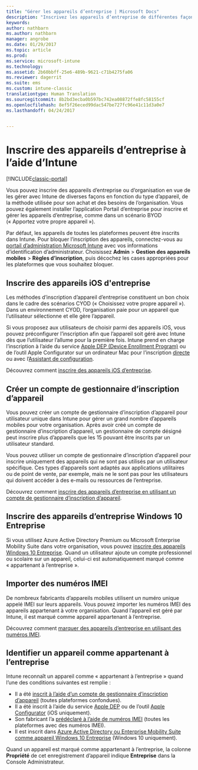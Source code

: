 ```yaml
---
title: "Gérer les appareils d’entreprise | Microsoft Docs"
description: "Inscrivez les appareils d’entreprise de différentes façons, selon le type d’appareil, la méthode utilisée pour son achat et les besoins de l’organisation."
keywords: 
author: nathbarn
ms.author: nathbarn
manager: angrobe
ms.date: 01/29/2017
ms.topic: article
ms.prod: 
ms.service: microsoft-intune
ms.technology: 
ms.assetid: 2b60bbff-25e6-489b-9621-c71b4275fa06
ms.reviewer: dagerrit
ms.suite: ems
ms.custom: intune-classic
translationtype: Human Translation
ms.sourcegitcommit: 8b2bd3ecba0b597bc742ea08872ffe8fc58155cf
ms.openlocfilehash: 8ef5f26eced99dac547be727fc96e41c11d3a0e7
ms.lasthandoff: 04/24/2017


---
```


# <a name="enroll-corporate-owned-devices-by-using-intune"></a>Inscrire des appareils d’entreprise à l’aide d’Intune

[!INCLUDE[classic-portal](../includes/classic-portal.md)]

Vous pouvez inscrire des appareils d’entreprise ou d’organisation en vue de les gérer avec Intune de diverses façons en fonction du type d’appareil, de la méthode utilisée pour son achat et des besoins de l’organisation. Vous pouvez également installer l’application Portail d’entreprise pour inscrire et gérer les appareils d’entreprise, comme dans un scénario BYOD (« Apportez votre propre appareil »).

Par défaut, les appareils de toutes les plateformes peuvent être inscrits dans Intune. Pour bloquer l’inscription des appareils, connectez-vous au [portail d’administration Microsoft Intune](https://manage.microsoft.com) avec vos informations d’identification d’administrateur. Choisissez **Admin** > **Gestion des appareils mobiles** > **Règles d’inscription**, puis décochez les cases appropriées pour les plateformes que vous souhaitez bloquer.

## <a name="enroll-corporate-owned-ios-devices"></a>Inscrire des appareils iOS d'entreprise

Les méthodes d’inscription d’appareil d’entreprise constituent un bon choix dans le cadre des scénarios CYOD (« Choisissez votre propre appareil »). Dans un environnement CYOD, l’organisation paie pour un appareil que l’utilisateur sélectionne et elle gère l’appareil.

Si vous proposez aux utilisateurs de choisir parmi des appareils iOS, vous pouvez préconfigurer l’inscription afin que l’appareil soit géré avec Intune dès que l’utilisateur l’allume pour la première fois. Intune prend en charge l’inscription à l’aide du service [Apple DEP (Device Enrollment Program)](ios-device-enrollment-program-in-microsoft-intune.md) ou de l’outil Apple Configurator sur un ordinateur Mac pour l’inscription [directe](ios-direct-enrollment-in-microsoft-intune.md) ou avec l’[Assistant de configuration](ios-setup-assistant-enrollment-in-microsoft-intune.md).

Découvrez comment [inscrire des appareils iOS d’entreprise](enroll-corporate-owned-ios-devices-in-microsoft-intune.md).

## <a name="create-a-device-enrollment-manager-account"></a>Créer un compte de gestionnaire d’inscription d’appareil

Vous pouvez créer un compte de gestionnaire d’inscription d’appareil pour utilisateur unique dans Intune pour gérer un grand nombre d’appareils mobiles pour votre organisation. Après avoir créé un compte de gestionnaire d’inscription d’appareil, un gestionnaire de compte désigné peut inscrire plus d’appareils que les 15 pouvant être inscrits par un utilisateur standard.

Vous pouvez utiliser un compte de gestionnaire d’inscription d’appareil pour inscrire uniquement des appareils qui ne sont pas utilisés par un utilisateur spécifique. Ces types d’appareils sont adaptés aux applications utilitaires ou de point de vente, par exemple, mais ne le sont pas pour les utilisateurs qui doivent accéder à des e-mails ou ressources de l’entreprise.

Découvrez comment [inscrire des appareils d’entreprise en utilisant un compte de gestionnaire d’inscription d’appareil](enroll-corporate-owned-devices-with-the-device-enrollment-manager-in-microsoft-intune.md).

## <a name="enroll-corporate-owned-windows-10-enterprise-devices"></a>Inscrire des appareils d’entreprise Windows 10 Entreprise

Si vous utilisez Azure Active Directory Premium ou Microsoft Enterprise Mobility Suite dans votre organisation, vous pouvez [inscrire des appareils Windows 10 Entreprise](https://docs.microsoft.com/active-directory/active-directory-azureadjoin-windows10-devices-overview). Quand un utilisateur ajoute un compte professionnel ou scolaire sur un appareil, celui-ci est automatiquement marqué comme « appartenant à l’entreprise ».

## <a name="import-imei-numbers"></a>Importer des numéros IMEI

De nombreux fabricants d’appareils mobiles utilisent un numéro unique appelé IMEI sur leurs appareils. Vous pouvez importer les numéros IMEI des appareils appartenant à votre organisation. Quand l’appareil est géré par Intune, il est marqué comme appareil appartenant à l’entreprise.

Découvrez comment [marquer des appareils d’entreprise en utilisant des numéros IMEI](specify-corporate-owned-devices-with-international-mobile-equipment-identity-imei-numbers.md).

## <a name="identify-a-device-as-corporate-owned"></a>Identifier un appareil comme appartenant à l’entreprise

Intune reconnaît un appareil comme « appartenant à l’entreprise » quand l’une des conditions suivantes est remplie :

 - Il a été [inscrit à l’aide d’un compte de gestionnaire d’inscription d’appareil](enroll-corporate-owned-devices-with-the-device-enrollment-manager-in-microsoft-intune.md) (toutes plateformes confondues).
 - Il a été inscrit à l’aide du service [Apple DEP](ios-device-enrollment-program-in-microsoft-intune.md) ou de l’outil [Apple Configurator](ios-setup-assistant-enrollment-in-microsoft-intune.md) (iOS uniquement).
 - Son fabricant l’a [prédéclaré à l’aide de numéros IMEI](specify-corporate-owned-devices-with-international-mobile-equipment-identity-imei-numbers.md) (toutes les plateformes avec des numéros IMEI).
 - Il est inscrit dans [Azure Active Directory ou Enterprise Mobility Suite comme appareil Windows 10 Entreprise](https://docs.microsoft.com/active-directory/active-directory-azureadjoin-windows10-devices-overview) (Windows 10 uniquement).

Quand un appareil est marqué comme appartenant à l’entreprise, la colonne **Propriété** de cet enregistrement d’appareil indique **Entreprise** dans la Console Administrateur. 

